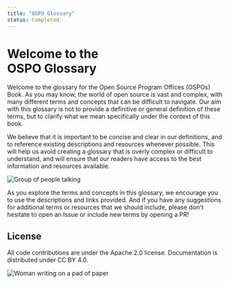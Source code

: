 ```yaml
---
title: "OSPO Glossary"
status: Completed
---
```


# Welcome to the <br/>OSPO Glossary

Welcome to the glossary for the Open Source Program Offices (OSPOs) Book. As you may know, the world of open source is vast and complex, with many different terms and concepts that can be difficult to navigate. Our aim with this glossary is not to provide a definitive or general definition of these terms, but to clarify what we mean specifically under the context of this book.

We believe that it is important to be concise and clear in our definitions, and to reference existing descriptions and resources whenever possible. This will help us avoid creating a glossary that is overly complex or difficult to understand, and will ensure that our readers have access to the best information and resources available.

<p><img class="mt-3 mb-3" src="/images/homepage/group.jpg" alt="Group of people talking"></p>

As you explore the terms and concepts in this glossary, we encourage you to use the descriptions and links provided. And if you have any suggestions for additional terms or resources that we should include, please don't hesitate to open an Issue or include new terms by opening a PR!

## License

All code contributions are under the Apache 2.0 license. 
Documentation is distributed under CC BY 4.0.

<p><img class="mt-3" src="/images/homepage/writing.jpg" alt="Woman writing on a pad of paper"></p>
